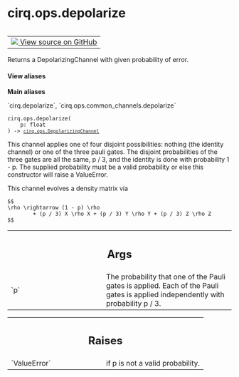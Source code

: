 <div itemscope itemtype="http://developers.google.com/ReferenceObject">
<meta itemprop="name" content="cirq.ops.depolarize" />
<meta itemprop="path" content="Stable" />
</div>

# cirq.ops.depolarize

<!-- Insert buttons and diff -->

<table class="tfo-notebook-buttons tfo-api" align="left">

<td>
  <a target="_blank" href="https://github.com/quantumlib/cirq/tree/master/cirq/ops/common_channels.py">
    <img src="https://www.tensorflow.org/images/GitHub-Mark-32px.png" />
    View source on GitHub
  </a>
</td>
</table>



Returns a DepolarizingChannel with given probability of error.

<section class="expandable">
  <h4 class="showalways">View aliases</h4>
  <p>
<b>Main aliases</b>
<p>`cirq.depolarize`, `cirq.ops.common_channels.depolarize`</p>
</p>
</section>

<pre class="devsite-click-to-copy prettyprint lang-py tfo-signature-link">
<code>cirq.ops.depolarize(
    p: float
) -> <a href="../../cirq/ops/DepolarizingChannel.md"><code>cirq.ops.DepolarizingChannel</code></a>
</code></pre>



<!-- Placeholder for "Used in" -->

This channel applies one of four disjoint possibilities: nothing (the
identity channel) or one of the three pauli gates. The disjoint
probabilities of the three gates are all the same, p / 3, and the
identity is done with probability 1 - p. The supplied probability
must be a valid probability or else this constructor will raise a
ValueError.

This channel evolves a density matrix via

    $$
    \rho \rightarrow (1 - p) \rho
            + (p / 3) X \rho X + (p / 3) Y \rho Y + (p / 3) Z \rho Z
    $$

<!-- Tabular view -->
 <table class="responsive fixed orange">
<colgroup><col width="214px"><col></colgroup>
<tr><th colspan="2"><h2 class="add-link">Args</h2></th></tr>

<tr>
<td>
`p`
</td>
<td>
The probability that one of the Pauli gates is applied. Each of
the Pauli gates is applied independently with probability p / 3.
</td>
</tr>
</table>



<!-- Tabular view -->
 <table class="responsive fixed orange">
<colgroup><col width="214px"><col></colgroup>
<tr><th colspan="2"><h2 class="add-link">Raises</h2></th></tr>

<tr>
<td>
`ValueError`
</td>
<td>
if p is not a valid probability.
</td>
</tr>
</table>

